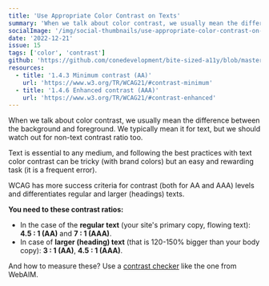 ```yaml
---
title: 'Use Appropriate Color Contrast on Texts'
summary: 'When we talk about color contrast, we usually mean the difference between the background and foreground. We typically mean it for text, but we should watch out for non-text contrast ratio too.'
socialImage: '/img/social-thumbnails/use-appropriate-color-contrast-on-texts.png'
date: '2022-12-21'
issue: 15
tags: ['color', 'contrast']
github: 'https://github.com/conedevelopment/bite-sized-a11y/blob/master/src/posts/use-appropriate-color-contrast-on-texts.md'
resources:
  - title: '1.4.3 Minimum contrast (AA)'
    url: 'https://www.w3.org/TR/WCAG21/#contrast-minimum'
  - title: '1.4.6 Enhanced contrast (AAA)'
    url: 'https://www.w3.org/TR/WCAG21/#contrast-enhanced'
---
```


When we talk about color contrast, we usually mean the difference between the background and foreground. We typically mean it for text, but we should watch out for non-text contrast ratio too.

Text is essential to any medium, and following the best practices with text color contrast can be tricky (with brand colors) but an easy and rewarding task (it is a frequent error).

WCAG has more success criteria for contrast (both for AA and AAA) levels and differentiates regular and larger (headings) texts.

**You need to these contrast ratios:**

- In the case of the **regular text** (your site's primary copy, flowing text): **4.5 : 1 (AA)** and **7 : 1 (AAA)**.
- In case of **larger (heading) text** (that is 120-150% bigger than your body copy): **3 : 1 (AA)**, **4.5 : 1 (AAA)**.

And how to measure these? Use a [contrast checker](https://webaim.org/resources/contrastchecker/) like the one from WebAIM.
